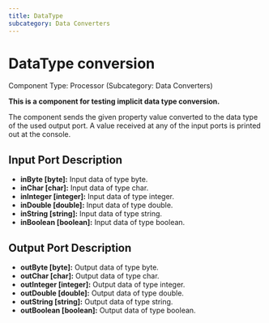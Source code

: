 ```yaml
---
title: DataType
subcategory: Data Converters
---
```


# DataType conversion

Component Type: Processor (Subcategory: Data Converters)

**This is a component for testing implicit data type conversion.**

The component sends the given property value converted to the data type of the used output port. A value received at any of the input ports is printed out at the console.

## Input Port Description

- **inByte \[byte\]:** Input data of type byte.
- **inChar \[char\]:** Input data of type char.
- **inInteger \[integer\]:** Input data of type integer.
- **inDouble \[double\]:** Input data of type double.
- **inString \[string\]:** Input data of type string.
- **inBoolean \[boolean\]:** Input data of type boolean.

## Output Port Description

- **outByte \[byte\]:** Output data of type byte.
- **outChar \[char\]:** Output data of type char.
- **outInteger \[integer\]:** Output data of type integer.
- **outDouble \[double\]:** Output data of type double.
- **outString \[string\]:** Output data of type string.
- **outBoolean \[boolean\]:** Output data of type boolean.

